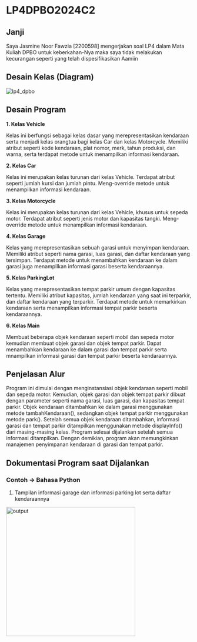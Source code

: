 # LP4DPBO2024C2

## Janji
Saya Jasmine Noor Fawzia [2200598] mengerjakan soal LP4 dalam Mata Kuliah DPBO
untuk keberkahan-Nya maka saya tidak melakukan kecurangan seperti yang telah dispesifikasikan
Aamiin

## Desain Kelas (Diagram)
![lp4_dpbo](https://github.com/jasminefwz/LP4DPBO2024C2/assets/147362810/deea6354-cdb4-4b61-8c01-53d288d84a25)

## Desain Program
**1. Kelas Vehicle**

Kelas ini berfungsi sebagai kelas dasar yang merepresentasikan kendaraan serta menjadi kelas orangtua bagi kelas Car dan kelas Motorcycle. Memiliki atribut seperti kode kendaraan, plat nomor, merk, tahun produksi, dan warna, serta terdapat metode untuk menampilkan informasi kendaraan.

**2. Kelas Car**

Kelas ini merupakan kelas turunan dari kelas Vehicle. Terdapat atribut seperti jumlah kursi dan jumlah pintu. Meng-override metode untuk menampilkan informasi kendaraan.

**3. Kelas Motorcycle**

Kelas ini merupakan kelas turunan dari kelas Vehicle, khusus untuk sepeda motor. Terdapat atribut seperti jenis motor dan kapasitas tangki. Meng-override metode untuk menampilkan informasi kendaraan.

**4. Kelas Garage**

Kelas yang merepresentasikan sebuah garasi untuk menyimpan kendaraan. Memiliki atribut seperti nama garasi, luas garasi, dan daftar kendaraan yang tersimpan. Terdapat metode untuk menambahkan kendaraan ke dalam garasi juga menampilkan informasi garasi beserta kendaraannya.

**5. Kelas ParkingLot**

Kelas yang merepresentasikan tempat parkir umum dengan kapasitas tertentu. Memiliki atribut kapasitas, jumlah kendaraan yang saat ini terparkir, dan daftar kendaraan yang terparkir. Terdapat metode untuk memarkirkan kendaraan serta menampilkan informasi tempat parkir beserta kendaraannya.

**6. Kelas Main**

Membuat beberapa objek kendaraan seperti mobil dan sepeda motor kemudian membuat objek garasi dan objek tempat parkir. Dapat menambahkan kendaraan ke dalam garasi dan tempat parkir serta mnampilkan informasi garasi dan tempat parkir beserta kendaraannya.

## Penjelasan Alur
Program ini dimulai dengan menginstansiasi objek kendaraan seperti mobil dan sepeda motor. Kemudian, objek garasi dan objek tempat parkir dibuat dengan parameter seperti nama garasi, luas garasi, dan kapasitas tempat parkir. Objek kendaraan ditambahkan ke dalam garasi menggunakan metode tambahKendaraan(), sedangkan objek tempat parkir menggunakan metode park(). Setelah semua objek kendaraan ditambahkan, informasi garasi dan tempat parkir ditampilkan menggunakan metode displayInfo() dari masing-masing kelas. Program selesai dijalankan setelah semua informasi ditampilkan. Dengan demikian, program akan memungkinkan manajemen penyimpanan kendaraan di garasi dan tempat parkir.

## Dokumentasi Program saat Dijalankan
### Contoh -> Bahasa Python
1. Tampilan informasi garage dan informasi parking lot serta daftar kendaraannya
<img width="351" alt="output" src="https://github.com/jasminefwz/LP4DPBO2024C2/assets/147362810/7200456a-47b7-4701-a191-24da53f95675">
